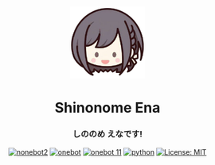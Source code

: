<div align="center">
<img src="/images/ena_qute_head.png" alt="icon" width="150px"/>
<h1 align="center">Shinonome Ena</h1>
<h3 align="center">しののめ えなです!</h3>

[![nonebot2](https://img.shields.io/static/v1?label=nonebot&message=v2.4.2&color=red)](https://v2.nonebot.dev/)
[![onebot](https://img.shields.io/static/v1?label=adapters&message=onebot&color=green)](https://onebot.adapters.nonebot.dev/)
[![onebot 11](https://img.shields.io/static/v1?label=onebot&message=v11&color=green)](https://11.onebot.dev)
[![python](https://img.shields.io/static/v1?label=python&message=3.13.2&color=blue)](https://docs.python.org/zh-cn/3.13)
[![License: MIT](https://img.shields.io/badge/License-MIT-yellow.svg)](https://opensource.org/licenses/MIT)